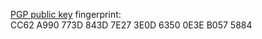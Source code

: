 [PGP public key](matthewhammond.asc) fingerprint: CC62 A990 773D 843D 7E27 3E0D 6350 0E3E B057 5884
